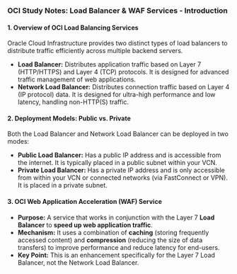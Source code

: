 ### **OCI Study Notes: Load Balancer & WAF Services - Introduction**

#### **1. Overview of OCI Load Balancing Services**

Oracle Cloud Infrastructure provides two distinct types of load balancers to distribute traffic efficiently across multiple backend servers.

*   **Load Balancer:** Distributes application traffic based on Layer 7 (HTTP/HTTPS) and Layer 4 (TCP) protocols. It is designed for advanced traffic management of web applications.
*   **Network Load Balancer:** Distributes connection traffic based on Layer 4 (IP protocol) data. It is designed for ultra-high performance and low latency, handling non-HTTP(S) traffic.

#### **2. Deployment Models: Public vs. Private**

Both the Load Balancer and Network Load Balancer can be deployed in two modes:

*   **Public Load Balancer:** Has a public IP address and is accessible from the internet. It is typically placed in a public subnet within your VCN.
*   **Private Load Balancer:** Has a private IP address and is only accessible from within your VCN or connected networks (via FastConnect or VPN). It is placed in a private subnet.

#### **3. OCI Web Application Acceleration (WAF) Service**

*   **Purpose:** A service that works in conjunction with the Layer 7 **Load Balancer** to **speed up web application traffic**.
*   **Mechanism:** It uses a combination of **caching** (storing frequently accessed content) and **compression** (reducing the size of data transfers) to improve performance and reduce latency for end-users.
*   **Key Point:** This is an enhancement specifically for the Layer 7 Load Balancer, not the Network Load Balancer.
